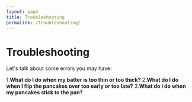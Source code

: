 ```yaml
---
layout: page
title: Troubleshooting
permalink: /troubleshooting/
---
```


# Troubleshooting

Let's talk about some errors you may have:

1.**What do I do when my batter is too thin or too thick?**
2.**What do I do when I flip the pancakes over too early or too late?**
3.**What do I do when my pancakes stick to the pan?**
